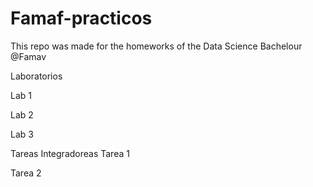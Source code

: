 # Famaf-practicos

This repo was made for the homeworks of the Data Science Bachelour @Famav


Laboratorios

  Lab 1
  
  Lab 2
  
  Lab 3
  
  
  
Tareas Integradoreas
  Tarea 1
  
  Tarea 2
